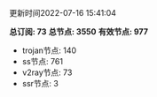 更新时间2022-07-16 15:41:04

**总订阅: 73**
**总节点: 3550**
**有效节点: 977**
- trojan节点: 140
- ss节点: 761
- v2ray节点: 73
- ssr节点: 3

